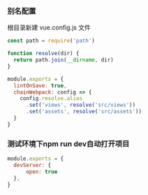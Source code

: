 ### 别名配置

根目录新建 vue.config.js 文件

```js
const path = require('path')

function resolve(dir) {
  return path.join(__dirname, dir)
}

module.exports = {
  lintOnSave: true,
  chainWebpack: config => {
    config.resolve.alias
      .set('views', resolve('src/views'))
      .set('assets', resolve('src/assets'))
  }
}
```


### 测试环境下npm run dev自动打开项目
```js
module.exports = {
  devServer: {
      open: true
  },
}
```
